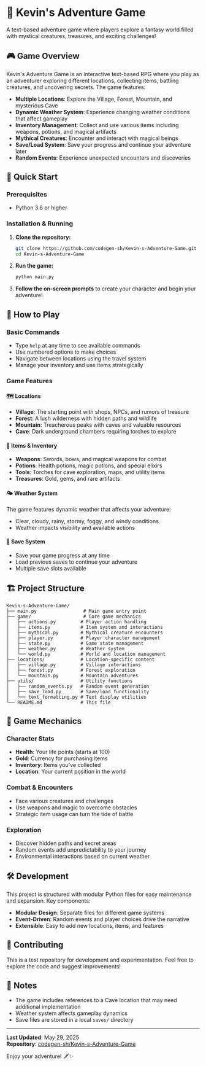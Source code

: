 # 🌟 Kevin's Adventure Game

A text-based adventure game where players explore a fantasy world filled with mystical creatures, treasures, and exciting challenges!

## 🎮 Game Overview

Kevin's Adventure Game is an interactive text-based RPG where you play as an adventurer exploring different locations, collecting items, battling creatures, and uncovering secrets. The game features:

- **Multiple Locations**: Explore the Village, Forest, Mountain, and mysterious Cave
- **Dynamic Weather System**: Experience changing weather conditions that affect gameplay
- **Inventory Management**: Collect and use various items including weapons, potions, and magical artifacts
- **Mythical Creatures**: Encounter and interact with magical beings
- **Save/Load System**: Save your progress and continue your adventure later
- **Random Events**: Experience unexpected encounters and discoveries

## 🚀 Quick Start

### Prerequisites
- Python 3.6 or higher

### Installation & Running

1. **Clone the repository:**
   ```bash
   git clone https://github.com/codegen-sh/Kevin-s-Adventure-Game.git
   cd Kevin-s-Adventure-Game
   ```

2. **Run the game:**
   ```bash
   python main.py
   ```

3. **Follow the on-screen prompts** to create your character and begin your adventure!

## 🎯 How to Play

### Basic Commands
- Type `help` at any time to see available commands
- Use numbered options to make choices
- Navigate between locations using the travel system
- Manage your inventory and use items strategically

### Game Features

#### 🗺️ Locations
- **Village**: The starting point with shops, NPCs, and rumors of treasure
- **Forest**: A lush wilderness with hidden paths and wildlife
- **Mountain**: Treacherous peaks with caves and valuable resources
- **Cave**: Dark underground chambers requiring torches to explore

#### 🎒 Items & Inventory
- **Weapons**: Swords, bows, and magical weapons for combat
- **Potions**: Health potions, magic potions, and special elixirs
- **Tools**: Torches for cave exploration, maps, and utility items
- **Treasures**: Gold, gems, and rare artifacts

#### 🌤️ Weather System
The game features dynamic weather that affects your adventure:
- Clear, cloudy, rainy, stormy, foggy, and windy conditions
- Weather impacts visibility and available actions

#### 💾 Save System
- Save your game progress at any time
- Load previous saves to continue your adventure
- Multiple save slots available

## 🏗️ Project Structure

```
Kevin-s-Adventure-Game/
├── main.py                 # Main game entry point
├── game/                   # Core game mechanics
│   ├── actions.py         # Player action handling
│   ├── items.py           # Item system and interactions
│   ├── mythical.py        # Mythical creature encounters
│   ├── player.py          # Player character management
│   ├── state.py           # Game state management
│   ├── weather.py         # Weather system
│   └── world.py           # World and location management
├── locations/             # Location-specific content
│   ├── village.py         # Village interactions
│   ├── forest.py          # Forest exploration
│   └── mountain.py        # Mountain adventures
├── utils/                 # Utility functions
│   ├── random_events.py   # Random event generation
│   ├── save_load.py       # Save/load functionality
│   └── text_formatting.py # Text display utilities
└── README.md              # This file
```

## 🎲 Game Mechanics

### Character Stats
- **Health**: Your life points (starts at 100)
- **Gold**: Currency for purchasing items
- **Inventory**: Items you've collected
- **Location**: Your current position in the world

### Combat & Encounters
- Face various creatures and challenges
- Use weapons and magic to overcome obstacles
- Strategic item usage can turn the tide of battle

### Exploration
- Discover hidden paths and secret areas
- Random events add unpredictability to your journey
- Environmental interactions based on current weather

## 🛠️ Development

This project is structured with modular Python files for easy maintenance and expansion. Key components:

- **Modular Design**: Separate files for different game systems
- **Event-Driven**: Random events and player choices drive the narrative
- **Extensible**: Easy to add new locations, items, and features

## 🤝 Contributing

This is a test repository for development and experimentation. Feel free to explore the code and suggest improvements!

## 📝 Notes

- The game includes references to a Cave location that may need additional implementation
- Weather system affects gameplay dynamics
- Save files are stored in a local `saves/` directory

---

**Last Updated**: May 29, 2025  
**Repository**: [codegen-sh/Kevin-s-Adventure-Game](https://github.com/codegen-sh/Kevin-s-Adventure-Game)

Enjoy your adventure! 🗡️✨


